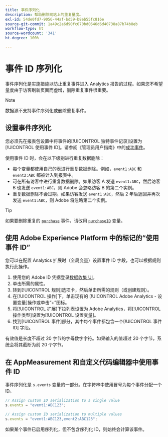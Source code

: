 ```yaml
---
title: 事件序列化
description: 帮助删除网站上的重复量度。
exl-id: 54de0fd7-9056-44af-bd59-b8eb55fc816e
source-git-commit: 1a49c2a6d90fc670bd0646d6d40738a87b74b8eb
workflow-type: ht
source-wordcount: '341'
ht-degree: 100%

---
```


# 事件 ID 序列化

事件序列化是实施措施以防止重复事件进入 Analytics 报告的过程。如果您不希望量度由于访客刷新页面而虚增，删除重复事件很重要。

>[!NOTE]
>
>数据源不支持事件序列化或删除重复事件。

## 设置事件序列化

您必须先在报表包设置中将事件的[!UICONTROL 独特事件记录]设置为[!UICONTROL 使用事件 ID]。请参阅《管理员用户指南》中的[成功事件](/help/admin/admin/c-success-events/success-event.md)。

使用事件 ID 时，会在以下级别进行重复数据删除：

* 每个变量都使用自己的表进行重复数据删除。例如，`event1:ABC` 和 `event2:ABC` 都被计入到报表中。
* 可在所有访客中进行重复数据删除。如果访客 A 发送 `event1:ABC`，然后访客 B 也发送 `event1:ABC`，则 Adobe 会忽略访客 B 的第二个实例。
* 重复数据删除不会过期。如果访客发送 `event1:ABC`，然后 2 年后返回并再次发送 `event1:ABC`，则 Adobe 将忽略第二个实例。

>[!TIP]
>
>如果要删除重复的 [`purchase`](event-purchase.md) 事件，请改用 [`purchaseID`](../purchaseid.md) 变量。

## 使用 Adobe Experience Platform 中的标记的“使用事件 ID”

您可以在配置 Analytics 扩展时（全局变量）设置事件 ID 字段，也可以根据规则执行此操作。

1. 使用您的 Adobe ID 凭据登录[数据收集 UI](https://experience.adobe.com/data-collection)。
2. 单击所需的属性。
3. 转到[!UICONTROL 规则]选项卡，然后单击所需的规则（或创建规则）。
4. 在[!UICONTROL 操作]下，单击现有的 [!UICONTROL Adobe Analytics - 设置变量]操作或单击“+”图标。
5. 将[!UICONTROL 扩展]下拉列表设置为 Adobe Analytics，将[!UICONTROL 操作类型]设置为[!UICONTROL 设置变量]。
6. 找到[!UICONTROL 事件]部分，其中每个事件都包含一个[!UICONTROL 事件 ID] 字段。

有效值是长度不超过 20 字节的字母数字字符。如果输入的值超过 20 个字节，系统会将其截断为前 20 个字节。

## 在 AppMeasurement 和自定义代码编辑器中使用事件 ID

事件序列化是 `s.events` 变量的一部分。在字符串中使用冒号为每个事件分配一个 ID。

```js
// Assign custom ID serialization to a single value
s.events = "event1:ABC123";

// Assign custom ID serialization to multiple values
s.events = "event1:ABC123,event2:ABC123";
```

如果某个事件已启用序列化，但不包含序列化 ID，则始终会计算该事件。
